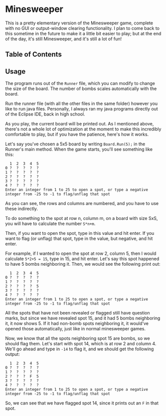 # Minesweeper
This is a pretty elementary version of the Minesweeper game, complete with no GUI or output-window clearing functionality. 
I plan to come back to this sometime in the future to make it a little bit easier to play;
but at the end of the day, it's still Minesweeper, and it's still a lot of fun!
## Table of Contents

## Usage
The program runs out of the `Runner` file, which you can modify to change the size of the board. The number of bombs scales automatically with the board.

Run the runner file (with all the other files in the same folder) however you like to run java files. Personally, I always ran my java programs directly out of the Eclipse IDE, back in high school.

As you play, the current board will be printed out. As I mentioned above, there's not a whole lot of optimization at the moment to make this incredibly comfortable to play,
but if you have the patience, here's how it works. 

Let's say you've chosen a 5x5 board by writing `Board.Run(5);` in the Runner's main method. When the game starts, you'll see something like this:
```
  1  2  3  4  5
0 ?  ?  ?  ?  ?
1 ?  ?  ?  ?  ?
2 ?  ?  ?  ?  ?
3 ?  ?  ?  ?  ?
4 ?  ?  ?  ?  ?
Enter an integer from 1 to 25 to open a spot, or type a negative integer from -25 to -1 to flag/unflag that spot
```
As you can see, the rows and columns are numbered, and you have to use these indirectly.

To do something to the spot at row n, column m, on a board with size SxS, you will have to calculate the number `S*n+m`.

Then, if you want to open the spot, type in this value and hit enter. If you want to flag (or unflag) that spot, type in the value, but negative, and hit enter.

For example, if I wanted to open the spot at row 2, column 5, then I would calculate `5*2+5 = 15`, type in 15, and hit enter. Let's say this spot happened to have 5 bombs neighboring it. Then, we would see the following print out:
```
  1  2  3  4  5
0 ?  ?  ?  ?  ?
1 ?  ?  ?  ?  ?
2 ?  ?  ?  ?  5
3 ?  ?  ?  ?  ?
4 ?  ?  ?  ?  ?
Enter an integer from 1 to 25 to open a spot, or type a negative integer from -25 to -1 to flag/unflag that spot
```
All the spots that have not been revealed or flagged still have question marks, but since we have revealed spot 15, and it had 5 bombs neighboring it, it now shows 5. If it had non-bomb spots neighboring it, it would've opened those automatically, just like in normal minesweeper games. 

Now, we know that all the spots neighboring spot 15 are bombs, so we should flag them. Let's start with spot 14, which is at row 2 and column 4. We'll go ahead and type in `-14` to flag it, and we should get the following output:
```
  1  2  3  4  5
0 ?  ?  ?  ?  ?
1 ?  ?  ?  ?  ?
2 ?  ?  ?  F  5
3 ?  ?  ?  ?  ?
4 ?  ?  ?  ?  ?
Enter an integer from 1 to 25 to open a spot, or type a negative integer from -25 to -1 to flag/unflag that spot
```
So, we can see that we have flagged spot 14, since it prints out an `F` in that spot.

